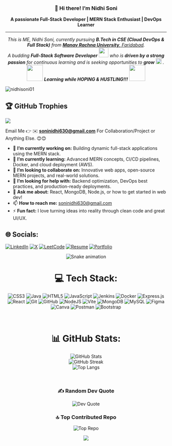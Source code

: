 <h3 align="center">👋 Hi there! I’m Nidhi Soni</h3>

<p align="center"><strong>A passionate Full-Stack Developer | MERN Stack Enthusiast | DevOps Learner</strong></p>

<hr />
<p align="center">
  <em>
    This is ME, Nidhi Soni, currently pursuing <b>B.Tech in CSE (Cloud DevOps & Full Stack)</b> from 
    <a href="https://manavrachna.edu.in/"><b>Manav Rachna University</b>, Faridabad</a>. <br>
    A budding <b>Full-Stack Software Developer</b> 
    <img src="https://github.com/TheDudeThatCode/TheDudeThatCode/blob/master/Assets/Developer.gif" width="30px"> 
    who is <b>driven by a strong passion</b> for continuous learning 
    and is seeking opportunities to <b>grow</b> 
    <img src="https://github.com/TheDudeThatCode/TheDudeThatCode/blob/master/Assets/Rocket.gif" width="18px"> 
    .
  </em> 
  <br>
  <img src="https://media.giphy.com/media/VgCDAzcKvsR6OM0uWg/giphy.gif" width="50" /> 
  <b><i>Learning while HOPING & HUSTLING!!!</i></b> 
  <img src="https://media.giphy.com/media/7j2hfyeVcDtf2/giphy.gif" width="50" />
</p>






<p align="left"> <img src="https://komarev.com/ghpvc/?username=nidhisoni01&label=Profile%20views&color=0e75b6&style=flat" alt="nidhisoni01" /> </p>


## 🏆 GitHub Trophies
![](https://github-profile-trophy.vercel.app/?username=nidhisoni01&theme=onedark&no-frame=false&no-bg=false&margin-w=4)


Email Me 👉 ✉️ **soninidhi630@gmail.com** For Collaboration/Project or Anything Else. 😊😊

- 🔭 **I’m currently working on:** Building dynamic full-stack applications using the MERN stack.
- 🌱 **I’m currently learning:** Advanced MERN concepts, CI/CD pipelines, Docker, and cloud deployment (AWS).
- 👯 **I’m looking to collaborate on:** Innovative web apps, open-source MERN projects, and real-world solutions.
- 🤔 **I’m looking for help with:** Backend optimization, DevOps best practices, and production-ready deployments.
- 💬 **Ask me about:** React, MongoDB, Node.js, or how to get started in web dev!
- 📫 **How to reach me:** soninidhi630@gmail.com
- ⚡ **Fun fact:** I love turning ideas into reality through clean code and great UI/UX.

## 🌐 Socials:
[![LinkedIn](https://img.shields.io/badge/LinkedIn-%230077B5.svg?logo=linkedin&logoColor=white)](https://linkedin.com/in/nidhi-soni)
[![X](https://img.shields.io/badge/X-black.svg?logo=X&logoColor=white)](https://x.com/NidhiSoni01234)
[![LeetCode](https://img.shields.io/badge/LeetCode-orange.svg?logo=leetcode&logoColor=white)](https://leetcode.com/u/soninidhi1/)
[![Resume](https://img.shields.io/badge/Resume-PDF-blue.svg?logo=adobeacrobatreader&logoColor=white)](https://drive.google.com/file/d/1EIVunfegUxkkoWH37dKJuZ0WQeOqK8zO/view?usp=sharing)
[![Portfolio](https://img.shields.io/badge/Portfolio-%2300C896.svg?logo=vercel&logoColor=white)](https://nidhisoni.netlify.app)


<!-- Snake Game Repo View -->

<div align="center">
  <img src="https://profile-readme-generator.com/assets/snake.svg" alt="Snake animation" />
</div>

<div align="center">

# 💻 Tech Stack:

![CSS3](https://img.shields.io/badge/css3-%231572B6.svg?style=for-the-badge&logo=css3&logoColor=white)
![Java](https://img.shields.io/badge/java-%23ED8B00.svg?style=for-the-badge&logo=openjdk&logoColor=white)
![HTML5](https://img.shields.io/badge/html5-%23E34F26.svg?style=for-the-badge&logo=html5&logoColor=white)
![JavaScript](https://img.shields.io/badge/javascript-%23323330.svg?style=for-the-badge&logo=javascript&logoColor=%23F7DF1E)
![Jenkins](https://img.shields.io/badge/jenkins-%232C5263.svg?style=for-the-badge&logo=jenkins&logoColor=white)
![Docker](https://img.shields.io/badge/docker-%230db7ed.svg?style=for-the-badge&logo=docker&logoColor=white)
![Express.js](https://img.shields.io/badge/express.js-%23404d59.svg?style=for-the-badge&logo=express&logoColor=%2361DAFB)
![React](https://img.shields.io/badge/react-%2320232a.svg?style=for-the-badge&logo=react&logoColor=%2361DAFB)
![Git](https://img.shields.io/badge/git-%23F05033.svg?style=for-the-badge&logo=git&logoColor=white)
![GitHub](https://img.shields.io/badge/github-%23121011.svg?style=for-the-badge&logo=github&logoColor=white)
![NodeJS](https://img.shields.io/badge/node.js-6DA55F?style=for-the-badge&logo=node.js&logoColor=white)
![Vite](https://img.shields.io/badge/vite-%23646CFF.svg?style=for-the-badge&logo=vite&logoColor=white)
![MongoDB](https://img.shields.io/badge/MongoDB-%234ea94b.svg?style=for-the-badge&logo=mongodb&logoColor=white)
![MySQL](https://img.shields.io/badge/mysql-4479A1.svg?style=for-the-badge&logo=mysql&logoColor=white)
![Figma](https://img.shields.io/badge/figma-%23F24E1E.svg?style=for-the-badge&logo=figma&logoColor=white)
![Canva](https://img.shields.io/badge/Canva-%2300C4CC.svg?style=for-the-badge&logo=Canva&logoColor=white)
![Postman](https://img.shields.io/badge/Postman-FF6C37?style=for-the-badge&logo=postman&logoColor=white)
![Bootstrap](https://img.shields.io/badge/bootstrap-%238511FA.svg?style=for-the-badge&logo=bootstrap&logoColor=white)

<br/>

# 📊 GitHub Stats:

<img src="https://github-readme-stats.vercel.app/api?username=nidhisoni01&theme=rose_pine&hide_border=false&include_all_commits=true&count_private=false" alt="GitHub Stats"/><br/>
<img src="https://nirzak-streak-stats.vercel.app/?user=nidhisoni01&theme=rose_pine&hide_border=false" alt="GitHub Streak"/><br/>
<img src="https://github-readme-stats.vercel.app/api/top-langs/?username=nidhisoni01&theme=rose_pine&hide_border=false&include_all_commits=true&count_private=false&layout=compact" alt="Top Langs"/>

<br/>

### ✍️ Random Dev Quote
<img src="https://quotes-github-readme.vercel.app/api?type=horizontal&theme=gruvbox" alt="Dev Quote"/>

<br/>

### 🔝 Top Contributed Repo
<img src="https://github-contributor-stats.vercel.app/api?username=nidhisoni01&limit=5&theme=date_night&combine_all_yearly_contributions=true" alt="Top Repo"/>

<br/>

[![](https://visitcount.itsvg.in/api?id=nidhisoni01&icon=2&color=5)](https://visitcount.itsvg.in)

</div>



<!-- Proudly created with GPRM ( https://gprm.itsvg.in ) -->

